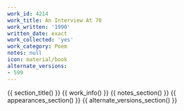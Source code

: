 ```yaml
---
work_id: 4214
work_title: An Interview At 70
work_written: '1990'
written_date: exact
work_collected: 'yes'
work_category: Poem
notes: null
icon: material/book
alternate_versions:
- 599
---
```


{{ section_title() }}
{{ work_info() }}
{{ notes_section() }}
{{ appearances_section() }}
{{ alternate_versions_section() }}